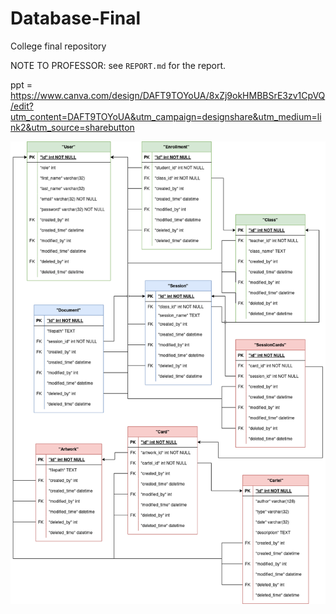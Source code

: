 # Database-Final

College final repository

NOTE TO PROFESSOR: see `REPORT.md` for the report.

ppt = https://www.canva.com/design/DAFT9TOYoUA/8xZj9okHMBBSrE3zv1CpVQ/edit?utm_content=DAFT9TOYoUA&utm_campaign=designshare&utm_medium=link2&utm_source=sharebutton


![erd](erd.png)
